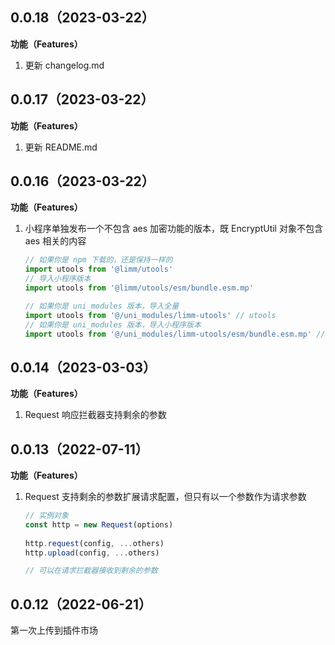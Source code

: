 ## 0.0.18（2023-03-22）
**功能（Features）**

1. 更新 changelog.md
## 0.0.17（2023-03-22）
**功能（Features）**

1. 更新 README.md
## 0.0.16（2023-03-22）

**功能（Features）**

1. 小程序单独发布一个不包含 aes 加密功能的版本，既 EncryptUtil 对象不包含 aes 相关的内容

   ```javascript
   // 如果你是 npm 下载的，还是保持一样的
   import utools from '@limm/utools'
   // 导入小程序版本
   import utools from '@limm/utools/esm/bundle.esm.mp'
   
   // 如果你是 uni_modules 版本，导入全量
   import utools from '@/uni_modules/limm-utools' // utools
   // 如果你是 uni_modules 版本，导入小程序版本
   import utools from '@/uni_modules/limm-utools/esm/bundle.esm.mp' // utools
   ```
## 0.0.14（2023-03-03）
**功能（Features）**

1. Request 响应拦截器支持剩余的参数
## 0.0.13（2022-07-11）

**功能（Features）**

1. Request 支持剩余的参数扩展请求配置，但只有以一个参数作为请求参数

   ```javascript
   // 实例对象
   const http = new Request(options)
     
   http.request(config, ...others)
   http.upload(config, ...others)
   
   // 可以在请求拦截器接收到剩余的参数
   ```

## 0.0.12（2022-06-21）

第一次上传到插件市场
